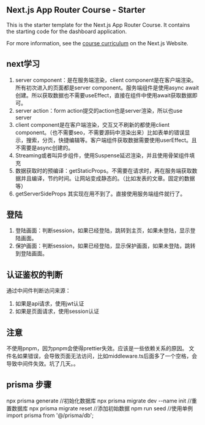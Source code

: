 ## Next.js App Router Course - Starter

This is the starter template for the Next.js App Router Course. It contains the starting code for the dashboard application.

For more information, see the [course curriculum](https://nextjs.org/learn) on the Next.js Website.

## next学习

1.  server component：是在服务端渲染，client component是在客户端渲染。所有初次进入的页面都是server component。服务端组件是使用async await创建。所以获取数据也不需要useEffect，直接在组件中使用await获取数据即可。
2.  server action：form action提交的action也是server渲染，所以也use server
3.  client component是在客户端渲染，交互又不刷新的都使用client component。（也不需要seo，不需要源码中渲染出来）比如表单的错误显示，搜索，分页，快捷编辑等。客户端组件获取数据需要使用userEffect。且不需要是async创建的。
4.  Streaming或者叫异步组件，使用Suspense延迟渲染，并且使用骨架组件填充
5.  数据获取时的预编译：getStaticProps。不需要在请求时，再在服务端获取数据并且编译，节约时间。让网站变成静态的。（比如发表的文章。固定的数据等）
6.  getServerSideProps 其实现在用不到了。直接使用服务端组件就行了。

## 登陆

1. 登陆画面：判断session，如果已经登陆，跳转到主页，如果未登陆，显示登陆画面。
2. 保护画面：判断session，如果已经登陆，显示保护画面，如果未登陆，跳转到登陆画面。

## 认证鉴权的判断

通过中间件判断访问来源：

1. 如果是api请求，使用jwt认证
2. 如果是页面请求，使用session认证

## 注意
不使用pnpm，因为pnpm会使得prettier失效。应该是一些依赖关系的原因。
文件名如果错误，会导致页面无法访问，比如middleware.ts后面多了一个空格，会导致中间件失效。坑了几天。。

## prisma 步骤
npx prisma generate
//初始化数据库
npx prisma migrate dev --name init
//重置数据库
npx prisma migrate reset
//添加初始数据
npm run seed
//使用单例
import prisma from '@/prisma/db';



